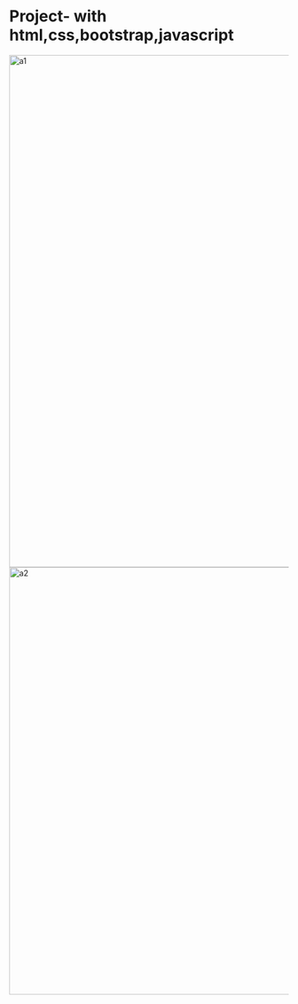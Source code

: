 # Project- with html,css,bootstrap,javascript
<img width="924" alt="a1" src="https://user-images.githubusercontent.com/52062259/147506697-748fcfc1-f371-4399-abe1-de0da3827187.PNG">
<img width="771" alt="a2" src="https://user-images.githubusercontent.com/52062259/147506699-40499cb4-ee35-43cb-9dbb-3dae0d033456.PNG">
